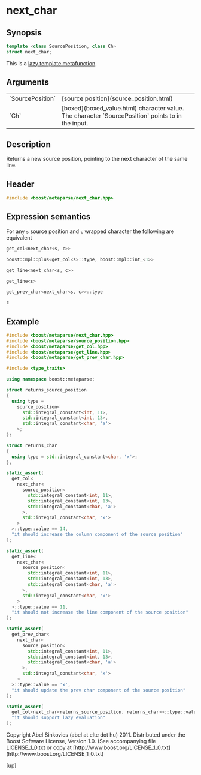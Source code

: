 # next_char

## Synopsis

```cpp
template <class SourcePosition, class Ch>
struct next_char;
```

This is a [lazy template metafunction](lazy_metafunction.html).

## Arguments

<table cellpadding='0' cellspacing='0'>
  <tr>
    <td>`SourcePosition`</td>
    <td>[source position](source_position.html)</td>
  </tr>
  <tr>
    <td>`Ch`</td>
    <td>
      [boxed](boxed_value.html) character value. The character `SourcePosition`
      points to in the input.
    </td>
  </tr>
</table>

## Description

Returns a new source position, pointing to the next character of the same line.

## Header

```cpp
#include <boost/metaparse/next_char.hpp>
```

## Expression semantics

For any `s` source position and `c` wrapped character the following are
equivalent

```cpp
get_col<next_char<s, c>>

boost::mpl::plus<get_col<s>::type, boost::mpl::int_<1>>
```

```cpp
get_line<next_char<s, c>>

get_line<s>
```

```cpp
get_prev_char<next_char<s, c>>::type

c
```

## Example

```cpp
#include <boost/metaparse/next_char.hpp>
#include <boost/metaparse/source_position.hpp>
#include <boost/metaparse/get_col.hpp>
#include <boost/metaparse/get_line.hpp>
#include <boost/metaparse/get_prev_char.hpp>

#include <type_traits>

using namespace boost::metaparse;

struct returns_source_position
{
  using type =
    source_position<
      std::integral_constant<int, 11>,
      std::integral_constant<int, 13>,
      std::integral_constant<char, 'a'>
    >;
};

struct returns_char
{
  using type = std::integral_constant<char, 'x'>;
};

static_assert(
  get_col<
    next_char<
      source_position<
        std::integral_constant<int, 11>,
        std::integral_constant<int, 13>,
        std::integral_constant<char, 'a'>
      >,
      std::integral_constant<char, 'x'>
    >
  >::type::value == 14,
  "it should increase the column component of the source position"
);

static_assert(
  get_line<
    next_char<
      source_position<
        std::integral_constant<int, 11>,
        std::integral_constant<int, 13>,
        std::integral_constant<char, 'a'>
      >,
      std::integral_constant<char, 'x'>
    >
  >::type::value == 11,
  "it should not increase the line component of the source position"
);

static_assert(
  get_prev_char<
    next_char<
      source_position<
        std::integral_constant<int, 11>,
        std::integral_constant<int, 13>,
        std::integral_constant<char, 'a'>
      >,
      std::integral_constant<char, 'x'>
    >
  >::type::value == 'x',
  "it should update the prev char component of the source position"
);

static_assert(
  get_col<next_char<returns_source_position, returns_char>>::type::value == 14,
  "it should support lazy evaluation"
);
```

<p class="copyright">
Copyright Abel Sinkovics (abel at elte dot hu) 2011.
Distributed under the Boost Software License, Version 1.0.
(See accompanying file LICENSE_1_0.txt or copy at
[http://www.boost.org/LICENSE_1_0.txt](http://www.boost.org/LICENSE_1_0.txt)
</p>

[[up]](reference.html)

